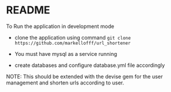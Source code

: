 # README

To Run the application in development mode
* clone the application using command `git clone https://github.com/markellofff/url_shortener`

* You must have mysql as a service running
* create databases and configure database.yml file accordingly

NOTE: This should be extended with the devise gem for the user management and shorten urls according to user.
